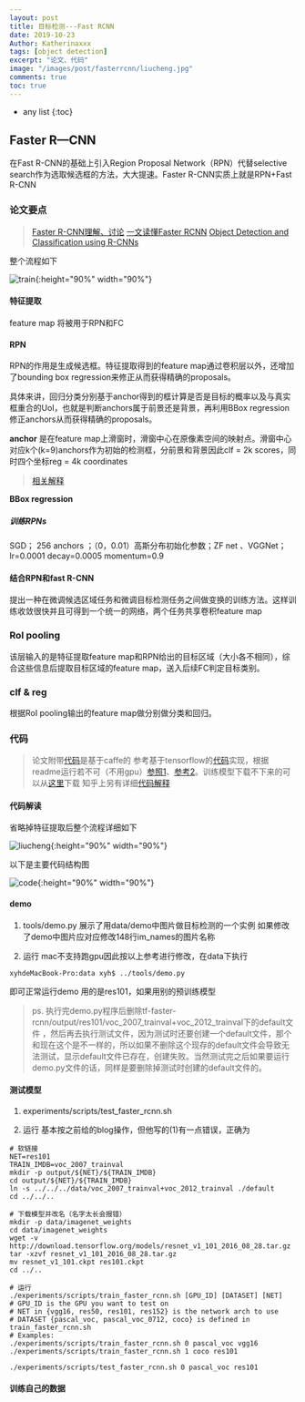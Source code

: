 ```yaml
---
layout: post
title: 目标检测---Fast RCNN
date: 2019-10-23
Author: Katherinaxxx
tags: [object detection]
excerpt: "论文、代码"
image: "/images/post/fasterrcnn/liucheng.jpg"
comments: true
toc: true
---
```


<head>
    <script src="https://cdn.mathjax.org/mathjax/latest/MathJax.js?config=TeX-AMS-MML_HTMLorMML" type="text/javascript"></script>
    <script type="text/x-mathjax-config">
        MathJax.Hub.Config({
            tex2jax: {
            skipTags: ['script', 'noscript', 'style', 'textarea', 'pre'],
            inlineMath: [['$','$']]
            }
        });
    </script>
</head>

* any list
{:toc}

## Faster R—CNN

在Fast R-CNN的基础上引入Region Proposal Network（RPN）代替selective search作为选取候选框的方法，大大提速。Faster R-CNN实质上就是RPN+Fast R-CNN

### 论文要点
>[Faster R-CNN理解、讨论](https://blog.csdn.net/shenziheng1/article/details/82907663)
[一文读懂Faster RCNN](https://zhuanlan.zhihu.com/p/31426458)
[Object Detection and Classification using R-CNNs](http://www.telesens.co/2018/03/11/object-detection-and-classification-using-r-cnns/)

整个流程如下

![train](https://katherinaxxx.github.io/images/post/fasterrcnn/train.jpg#width-full){:height="90%" width="90%"}

#### 特征提取

feature map 将被用于RPN和FC

#### RPN

RPN的作用是生成候选框。特征提取得到的feature map通过卷积层以外，还增加了bounding box regression来修正从而获得精确的proposals。

具体来讲，回归分类分别基于anchor得到的框计算是否是目标的概率以及与真实框重合的UoI，也就是判断anchors属于前景还是背景，再利用BBox regression修正anchors从而获得精确的proposals。


**anchor** 是在feature map上滑窗时，滑窗中心在原像素空间的映射点。滑窗中心对应k个(k=9)anchors作为初始的检测框，分前景和背景因此clf = 2k scores，同时四个坐标reg = 4k coordinates

> [相关解释](https://blog.csdn.net/gm_margin/article/details/80245470)

**BBox regression**

##### 训练RPNs

SGD； 256 anchors ；（0，0.01）高斯分布初始化参数；ZF net 、VGGNet； lr=0.0001 decay=0.0005 momentum=0.9


#### 结合RPN和fast R-CNN

提出一种在微调候选区域任务和微调目标检测任务之间做变换的训练方法。这样训练收敛很快并且可得到一个统一的网络，两个任务共享卷积feature map

### RoI pooling

该层输入的是特征提取feature map和RPN给出的目标区域（大小各不相同），综合这些信息后提取目标区域的feature map，送入后续FC判定目标类别。

### clf & reg

根据RoI pooling输出的feature map做分别做分类和回归。

### 代码

>论文附带[代码](https://github.com/rbgirshick/py-faster-rcnn)是基于caffe的
参考基于tensorflow的[代码](https://github.com/endernewton/tf-faster-rcnn)实现，根据readme运行若不可（不用gpu）[参照1](https://blog.csdn.net/m0_38024766/article/details/90712715)、[参考2](http://www.jeepxie.net/article/615177.html)。训练模型下载不下来的可以从[这里](https://drive.google.com/drive/folders/0B1_fAEgxdnvJeGg0LWJZZ1N2aDA)下载
知乎上另有详细[代码解释](https://zhuanlan.zhihu.com/p/32230004)

#### 代码解读

省略掉特征提取后整个流程详细如下

![liucheng](https://katherinaxxx.github.io/images/post/fasterrcnn/liucheng.jpg#width-full){:height="90%" width="90%"}

以下是主要代码结构图

![code](https://katherinaxxx.github.io/images/post/fasterrcnn/code.jpg#width-full){:height="90%" width="90%"}

#### demo

1. tools/demo.py
展示了用data/demo中图片做目标检测的一个实例
如果修改了demo中图片应对应修改148行im_names的图片名称

2. 运行
mac不支持跑gpu因此按以上参考进行修改，在data下执行
```
xyhdeMacBook-Pro:data xyh$ ../tools/demo.py
```
即可正常运行demo
用的是res101，如果用别的预训练模型

> ps. 执行完demo.py程序后删除tf-faster-rcnn/output/res101/voc_2007_trainval+voc_2012_trainval下的default文件 ，然后再去执行测试文件，因为测试时还要创建一个default文件，那个和现在这个是不一样的，所以如果不删除这个现存的default文件会导致无法测试，显示default文件已存在，创建失败。当然测试完之后如果要运行demo.py文件的话，同样是要删除掉测试时创建的default文件的。

#### 测试模型

1. experiments/scripts/test_faster_rcnn.sh

2. 运行
基本按之前给的blog操作，但他写的(1)有一点错误，正确为

```
# 软链接
NET=res101
TRAIN_IMDB=voc_2007_trainval
mkdir -p output/${NET}/${TRAIN_IMDB}
cd output/${NET}/${TRAIN_IMDB}
ln -s ../../../data/voc_2007_trainval+voc_2012_trainval ./default
cd ../../..
```

```
# 下载模型并改名（名字太长会报错）
mkdir -p data/imagenet_weights
cd data/imagenet_weights
wget -v http://download.tensorflow.org/models/resnet_v1_101_2016_08_28.tar.gz
tar -xzvf resnet_v1_101_2016_08_28.tar.gz
mv resnet_v1_101.ckpt res101.ckpt
cd ../..
```

```
# 运行
./experiments/scripts/train_faster_rcnn.sh [GPU_ID] [DATASET] [NET]
# GPU_ID is the GPU you want to test on
# NET in {vgg16, res50, res101, res152} is the network arch to use
# DATASET {pascal_voc, pascal_voc_0712, coco} is defined in train_faster_rcnn.sh
# Examples:
./experiments/scripts/train_faster_rcnn.sh 0 pascal_voc vgg16
./experiments/scripts/train_faster_rcnn.sh 1 coco res101

./experiments/scripts/test_faster_rcnn.sh 0 pascal_voc res101
```

#### 训练自己的数据

